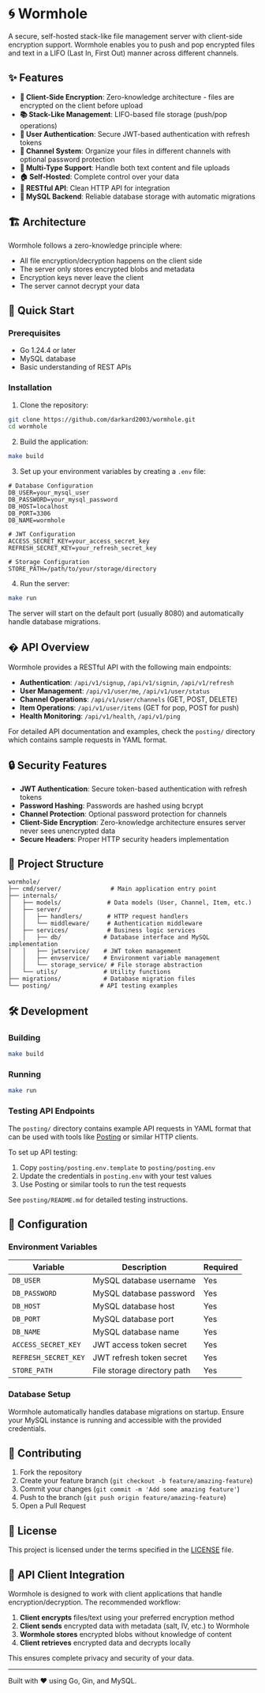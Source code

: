# 🌀 Wormhole

A secure, self-hosted stack-like file management server with client-side encryption support. Wormhole enables you to push and pop encrypted files and text in a LIFO (Last In, First Out) manner across different channels.

## ✨ Features

- **🔐 Client-Side Encryption**: Zero-knowledge architecture - files are encrypted on the client before upload
- **📚 Stack-Like Management**: LIFO-based file storage (push/pop operations)
- **🔑 User Authentication**: Secure JWT-based authentication with refresh tokens
- **📂 Channel System**: Organize your files in different channels with optional password protection
- **📄 Multi-Type Support**: Handle both text content and file uploads
- **🏠 Self-Hosted**: Complete control over your data
- **🚀 RESTful API**: Clean HTTP API for integration
- **💾 MySQL Backend**: Reliable database storage with automatic migrations

## 🏗️ Architecture

Wormhole follows a zero-knowledge principle where:
- All file encryption/decryption happens on the client side
- The server only stores encrypted blobs and metadata
- Encryption keys never leave the client
- The server cannot decrypt your data

## 🚀 Quick Start

### Prerequisites

- Go 1.24.4 or later
- MySQL database
- Basic understanding of REST APIs

### Installation

1. Clone the repository:
```bash
git clone https://github.com/darkard2003/wormhole.git
cd wormhole
```

2. Build the application:
```bash
make build
```

3. Set up your environment variables by creating a `.env` file:
```env
# Database Configuration
DB_USER=your_mysql_user
DB_PASSWORD=your_mysql_password
DB_HOST=localhost
DB_PORT=3306
DB_NAME=wormhole

# JWT Configuration
ACCESS_SECRET_KEY=your_access_secret_key
REFRESH_SECRET_KEY=your_refresh_secret_key

# Storage Configuration
STORE_PATH=/path/to/your/storage/directory
```

4. Run the server:
```bash
make run
```

The server will start on the default port (usually 8080) and automatically handle database migrations.

## � API Overview

Wormhole provides a RESTful API with the following main endpoints:

- **Authentication**: `/api/v1/signup`, `/api/v1/signin`, `/api/v1/refresh`
- **User Management**: `/api/v1/user/me`, `/api/v1/user/status`
- **Channel Operations**: `/api/v1/user/channels` (GET, POST, DELETE)
- **Item Operations**: `/api/v1/user/items` (GET for pop, POST for push)
- **Health Monitoring**: `/api/v1/health`, `/api/v1/ping`

For detailed API documentation and examples, check the `posting/` directory which contains sample requests in YAML format.

## 🔒 Security Features

- **JWT Authentication**: Secure token-based authentication with refresh tokens
- **Password Hashing**: Passwords are hashed using bcrypt
- **Channel Protection**: Optional password protection for channels
- **Client-Side Encryption**: Zero-knowledge architecture ensures server never sees unencrypted data
- **Secure Headers**: Proper HTTP security headers implementation

## 📁 Project Structure

```
wormhole/
├── cmd/server/              # Main application entry point
├── internals/
│   ├── models/             # Data models (User, Channel, Item, etc.)
│   ├── server/
│   │   ├── handlers/       # HTTP request handlers
│   │   └── middleware/     # Authentication middleware
│   ├── services/           # Business logic services
│   │   ├── db/            # Database interface and MySQL implementation
│   │   ├── jwtservice/    # JWT token management
│   │   ├── envservice/    # Environment variable management
│   │   └── storage_service/ # File storage abstraction
│   └── utils/             # Utility functions
├── migrations/            # Database migration files
└── posting/              # API testing examples
```

## 🛠️ Development

### Building
```bash
make build
```

### Running
```bash
make run
```

### Testing API Endpoints
The `posting/` directory contains example API requests in YAML format that can be used with tools like [Posting](https://github.com/darrenburns/posting) or similar HTTP clients.

To set up API testing:
1. Copy `posting/posting.env.template` to `posting/posting.env`
2. Update the credentials in `posting.env` with your test values
3. Use Posting or similar tools to run the test requests

See `posting/README.md` for detailed testing instructions.

## 🔧 Configuration

### Environment Variables

| Variable | Description | Required |
|----------|-------------|----------|
| `DB_USER` | MySQL database username | Yes |
| `DB_PASSWORD` | MySQL database password | Yes |
| `DB_HOST` | MySQL database host | Yes |
| `DB_PORT` | MySQL database port | Yes |
| `DB_NAME` | MySQL database name | Yes |
| `ACCESS_SECRET_KEY` | JWT access token secret | Yes |
| `REFRESH_SECRET_KEY` | JWT refresh token secret | Yes |
| `STORE_PATH` | File storage directory path | Yes |

### Database Setup

Wormhole automatically handles database migrations on startup. Ensure your MySQL instance is running and accessible with the provided credentials.

## 🤝 Contributing

1. Fork the repository
2. Create your feature branch (`git checkout -b feature/amazing-feature`)
3. Commit your changes (`git commit -m 'Add some amazing feature'`)
4. Push to the branch (`git push origin feature/amazing-feature`)
5. Open a Pull Request

## 📝 License

This project is licensed under the terms specified in the [LICENSE](LICENSE) file.

## 🔗 API Client Integration

Wormhole is designed to work with client applications that handle encryption/decryption. The recommended workflow:

1. **Client encrypts** files/text using your preferred encryption method
2. **Client sends** encrypted data with metadata (salt, IV, etc.) to Wormhole
3. **Wormhole stores** encrypted blobs without knowledge of content
4. **Client retrieves** encrypted data and decrypts locally

This ensures complete privacy and security of your data.

---

Built with ❤️ using Go, Gin, and MySQL.
